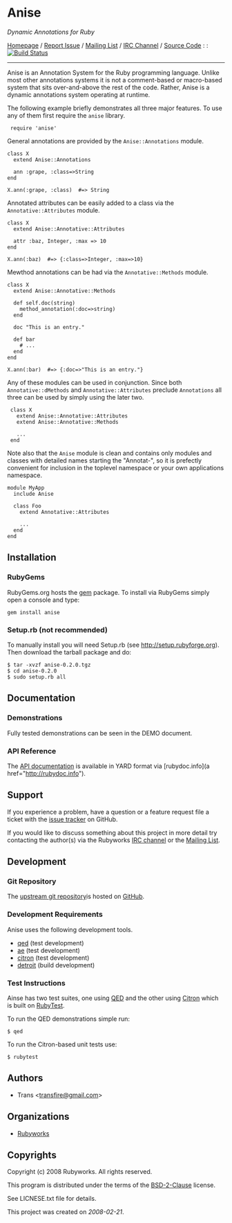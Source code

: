 # Anise

*Dynamic Annotations for Ruby*

[Homepage](http://rubyworks.github.com/anise) /
[Report Issue](http://github.com/rubyworks/anise/issues) /
[Mailing List](http://groups.google.com/group/rubyworks-mailinglist) /
[IRC Channel](http://chat.us.freenode.new/rubyworks) /
[Source Code](http://github.com/rubyworks/anise) : :
[![Build Status](https://secure.travis-ci.org/rubyworks/anise.png)](http://travis-ci.org/rubyworks/anise)

-----

Anise is an Annotation System for the Ruby programming language.
Unlike most other annotations systems it is not a comment-based or
macro-based system that sits over-and-above the rest of the code.
Rather, Anise is a dynamic annotations system operating at runtime.

The following example briefly demonstrates all three major features. To use
any of them first require the `anise` library.

     require 'anise'

General annotations are provided by the `Anise::Annotations` module.

    class X
      extend Anise::Annotations

      ann :grape, :class=>String
    end

    X.ann(:grape, :class)  #=> String

Annotated attributes can be easily added to a class via the `Annotative::Attributes`
module.

    class X
      extend Anise::Annotative::Attributes

      attr :baz, Integer, :max => 10
    end

    X.ann(:baz)  #=> {:class=>Integer, :max=>10}

Mewthod annotations can be had via the `Annotative::Methods` module.

    class X
      extend Anise::Annotative::Methods

      def self.doc(string)
        method_annotation(:doc=>string)
      end

      doc "This is an entry."

      def bar
        # ...
      end
    end

    X.ann(:bar)  #=> {:doc=>"This is an entry."}

Any of these modules can be used in conjunction. Since both `Annotative::dMethods`
and `Annotative::Attributes` preclude `Annotations` all three can be used by simply
using the later two.

     class X
       extend Anise::Annotative::Attributes
       extend Anise::Annotative::Methods

       ...
     end

Note also that the `Anise` module is clean and contains only modules and classes
with detailed names starting the "Annotat-", so it is prefectly convenient for
inclusion in the toplevel namespace or your own applications namespace.

    module MyApp
      include Anise

      class Foo
        extend Annotative::Attributes

        ...
      end
    end


## Installation

### RubyGems

RubyGems.org hosts the [gem](http://rubygems.org/gems/anise) package.
To install via RubyGems simply open a console and type:

    gem install anise

### Setup.rb (not recommended)

To manually install you will need Setup.rb (see http://setup.rubyforge.org).
Then download the tarball package and do:

    $ tar -xvzf anise-0.2.0.tgz
    $ cd anise-0.2.0
    $ sudo setup.rb all


## Documentation

### Demonstrations

Fully tested demonstrations can be seen in the DEMO document.

### API Reference

The [API documentation](http://rubydoc.info/gems/anise/frames) is available 
in YARD format via [rubydoc.info](a href="http://rubydoc.info").


## Support

If you experience a problem, have a question or a feature request file a ticket
with the [issue tracker](http://github.com/rubyworks/anise/issues) on GitHub.

If you would like to discuss something about this project in more detail try
contacting the author(s) via the Rubyworks [IRC channel](http://chat.us.freenode.net/rubyworks)
or the [Mailing List](http://groups.google.com/groups/rubyworks-mailinglist).


## Development

### Git Repository

The [upstream git repository](http://github.com/rubyworks/anise.git)is 
hosted on [GitHub](http://github.com/rubyworks/anise).


### Development Requirements

Anise uses the following development tools.

* [qed](http://rubyworks.github.com/qed) (test development)
* [ae](http://rubyworks.github.com/ae) (test development)
* [citron](http://rubyworks.github.com/citron) (test development)
* [detroit](http://rubyworks.github.com/detroit) (build development)


### Test Instructions

Ainse has two test suites, one using [QED](http://rubyworks.github.com/qed) and
the other using [Citron](http://rubyworks.github.com/citron) which is built on
[RubyTest](http://rubyworks.github.com/rubytest).

To run the QED demonstrations simple run:

    $ qed

To run the Citron-based unit tests use:

    $ rubytest


## Authors

* Trans &lt;[transfire@gmail.com](mailto:transfire@gmail.com)&gt;


## Organizations

* [Rubyworks](http://rubyworks.github.com)


## Copyrights

Copyright (c) 2008 Rubyworks. All rights reserved.

This program is distributed under the terms of the
[BSD-2-Clause](http://www.spdx.org/licenses/BSD-2-Clause) license.

See LICNESE.txt file for details.

This project was created on *2008-02-21*.
